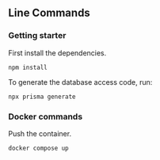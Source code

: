 ## Line Commands

### Getting starter

First install the dependencies.

```
npm install
```

To generate the database access code, run:

```
npx prisma generate
```

### Docker commands

Push the container.

```
docker compose up
```
